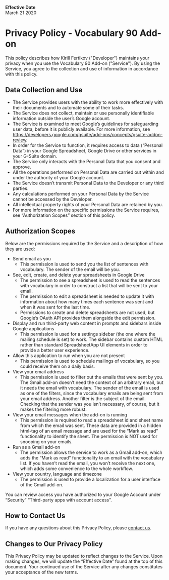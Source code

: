 **Effective Date**  
March 21 2020

# Privacy Policy - Vocabulary 90 Add-on
This policy describes how Kirill Fertikov ("Developer") maintains your privacy when you use the Vocabulary 90 Add-on ("Service"). By using the Service, you agree to the collection and use of information in accordance with this policy.

## Data Collection and Use
- The Service provides users with the ability to work more effectively with their documents and to automate some of their tasks.
- The Service does not collect, maintain or use personally identifiable information outside the user’s Google account.
- The Service is examined to meet Google’s guidelines for safeguarding user data, before it is publicly available. For more information, see https://developers.google.com/gsuite/add-ons/concepts/gsuite-addon-review.
- In order for the Service to function, it requires access to data (“Personal Data”) in your Google Spreadsheet, Google Drive or other services in your G-Suite domain.
- The Service only interacts with the Personal Data that you consent and approve.
- All the operations performed on Personal Data are carried out within and under the authority of your Google account.
- The Service doesn’t transmit Personal Data to the Developer or any third parties.
- Any calculations performed on your Personal Data by the Service cannot be accessed by the Developer.
- All intellectual property rights of your Personal Data are retained by you.
- For more information on the specific permissions the Service requires, see “Authorization Scopes” section of this policy.

## Authorization Scopes
Below are the permissions required by the Service and a description of how they are used:
- Send email as you
    - This permission is used to send you the list of sentences with vocabulary. The sender of the email will be you.
- See, edit, create, and delete your spreadsheets in Google Drive
    - The permission to see a spreadsheet is used to read the sentences with vocabulary in order to construct a list that will be sent to your email.
    - The permission to edit a spreadsheet is needed to update it with information about how many times each sentence was sent and when it was sent for the last time.
    - Permissions to create and delete spreadsheets are not used, but Google’s OAuth API provides them alongside the edit permission.
- Display and run third-party web content in prompts and sidebars inside Google applications
    - This permission is used for a settings sidebar (the one where the mailing schedule is set) to work. The sidebar contains custom HTML rather than standard SpreadsheetApp UI elements in order to provide a better user experience.
- Allow this application to run when you are not present
    - This permission is used to schedule mailings of vocabulary, so you could receive them on a daily basis.
- View your email address
    - This permission is used to filter out the emails that were sent by you. The Gmail add-on doesn’t need the context of an arbitrary email, but it needs the email with vocabulary. The sender of the email is used as one of the filters, since the vocabulary emails are being sent from your email address. Another filter is the subject of the email. Checking that the sender was you isn’t necessary, of course, but it makes the filtering more robust.
- View your email messages when the add-on is running
    - This permission is required to read a spreadsheet id and sheet name from which the email was sent. These data are provided in a hidden html-tag of an email message and are used for the “Mark as read” functionality to identify the sheet. The permission is NOT used for snooping on your emails.
- Run as a Gmail add-on
    - The permission allows the service to work as a Gmail add-on, which adds the “Mark as read” functionality to an email with the vocabulary list. If you haven’t read the email, you won’t receive the next one, which adds some convenience to the whole workflow.
- View your country, language and timezone
    - The permission is used to provide a localization for a user interface of the Gmail add-on.

You can review access you have authorized to your Google Account under “Security” “Third-party apps with account access”.

## How to Contact Us
If you have any questions about this Privacy Policy, please <a class="mlink" href="https://github.com/fertkir">contact us</a>.

## Changes to Our Privacy Policy
This Privacy Policy may be updated to reflect changes to the Service. Upon making changes, we will update the “Effective Date” found at the top of this document. Your continued use of the Service after any changes constitutes your acceptance of the new terms.